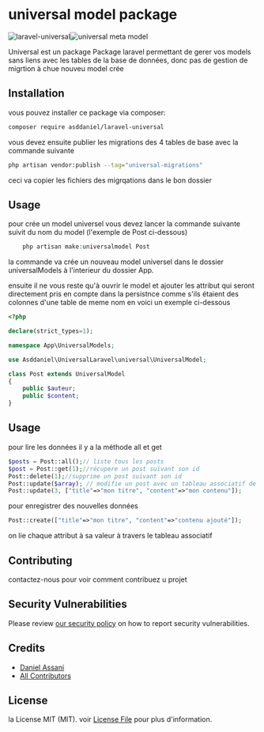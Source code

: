 # universal model package

![laravel-universal](https://img.shields.io/badge/stable-v0.01-success)![universal meta model](https://img.shields.io/badge/asddaniel-universal-blue)

Universal est un package Package laravel permettant de gerer vos models sans liens avec les tables de la base de données, donc pas de gestion de migrtion à chue nouveu model crée



## Installation

vous pouvez installer ce package via composer:

```bash
composer require asddaniel/laravel-universal
```
vous devez ensuite publier les migrations des 4 tables de base avec la commande suivante

```bash
php artisan vendor:publish --tag="universal-migrations"

```
ceci va copier les fichiers des migrqations dans le bon dossier



## Usage
pour crée un model universel vous devez lancer la commande suivante suivit du nom du model (l'exemple de Post ci-dessous)
```php
    php artisan make:universalmodel Post
```
 la commande va crée un nouveau model universel dans le dossier universalModels à l'interieur du dossier App.

 ensuite il ne vous reste qu'à ouvrir le model et ajouter les attribut qui seront directement pris en compte dans la persistnce comme s'ils étaient des colonnes d'une table de meme nom
en voici un exemple ci-dessous
```php
<?php

declare(strict_types=1);

namespace App\UniversalModels;

use Asddaniel\UniversalLaravel\universal\UniversalModel;

class Post extends UniversalModel
{
    public $auteur;
    public $content;
}


```
## Usage
pour lire les données il y a la méthode all et get
```php
$posts = Post::all();// liste tous les posts
$post = Post::get(1);//récupere un post suivant son id
Post::delete(1);//supprime un post suivant son id
Post::update($array); // modifie un post avec un tableau associatif de chaque attribut avec sa valeur 
Post::update(3, ["title"=>"mon titre", "content"=>"mon contenu"]);

```
pour enregistrer des nouvelles données 

```php
Post::create(["title"=>"mon titre", "content"=>"contenu ajouté"]);

```
on lie chaque attribut à sa valeur à travers le tableau associatif


## Contributing

contactez-nous pour voir comment contribuez u projet

## Security Vulnerabilities

Please review [our security policy](../../security/policy) on how to report security vulnerabilities.

## Credits

- [Daniel Assani](https://github.com/asddaniel)
- [All Contributors](../../contributors)

## License

la License MIT  (MIT). voir [License File](LICENSE.md) pour plus d'information.
